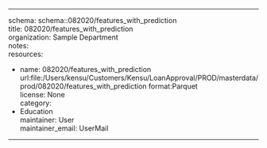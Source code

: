 


---  
schema: schema::082020/features_with_prediction  
title: 082020/features_with_prediction  
organization: Sample Department  
notes:   
resources:  
- name: 082020/features_with_prediction 
 url:file:/Users/kensu/Customers/Kensu/LoanApproval/PROD/masterdata/prod/082020/features_with_prediction 
 format:Parquet  
license: None  
category:
 - Education  
maintainer: User  
maintainer_email: UserMail  
---